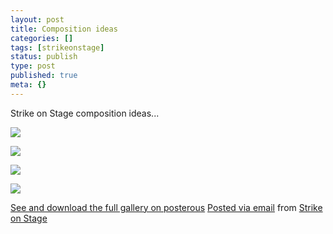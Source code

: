 ```yaml
---
layout: post
title: Composition ideas
categories: []
tags: [strikeonstage]
status: publish
type: post
published: true
meta: {}
---
```


Strike on Stage composition ideas...

![]({{site.baseurl}}/assets/posterous/strikeonstage/201004-sos_comp1.jpg)

![]({{site.baseurl}}/assets/posterous/strikeonstage/201004-sos_comp2.jpg)

![]({{site.baseurl}}/assets/posterous/strikeonstage/201004-sos_comp3.jpg)

![]({{site.baseurl}}/assets/posterous/strikeonstage/201004-sos_comp4.jpg)

[See and download the full gallery on posterous](http://strikeonstage.posterous.com/composition-ideas) 
[Posted via email](http://posterous.com)  from 
[Strike on Stage](http://strikeonstage.posterous.com/composition-ideas)
